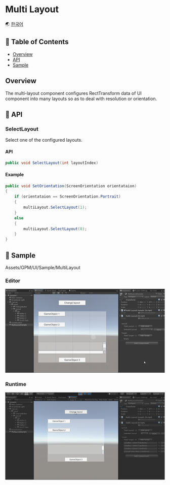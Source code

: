 # Multi Layout

🌏 [한국어](README.md)

## 🚩 Table of Contents

* [Overview](#overview)
* [API](#-api)
* [Sample](#-sample)

## Overview

The multi-layout component configures RectTransform data of UI component into many layouts so as to deal with resolution or orientation.

## 🔨 API

### SelectLayout

Select one of the configured layouts.

#### API

```cs
public void SelectLayout(int layoutIndex)
```

#### Example

```cs
public void SetOrientation(ScreenOrientation orientataion)
{
    if (orientataion == ScreenOrientation.Portrait)
    {
        multiLayout.SelectLayout(1);
    }
    else
    {
        multiLayout.SelectLayout(0);
    }
}
```

## 🐾 Sample

Assets/GPM/UI/Sample/MultiLayout

### Editor

![multilayout_editor](images/multilayout_editor.gif)

### Runtime

![multilayout_runtime](images/multilayout_runtime.gif)